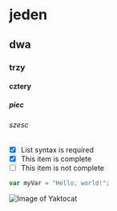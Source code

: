 # jeden
## dwa
### trzy
#### cztery
##### piec
###### szesc

- [x] List syntax is required
- [x] This item is complete
- [ ] This item is not complete

``` javascript
var myVar = "Hello, world!";
```

![Image of Yaktocat](https://octodex.github.com/images/yaktocat.png)

